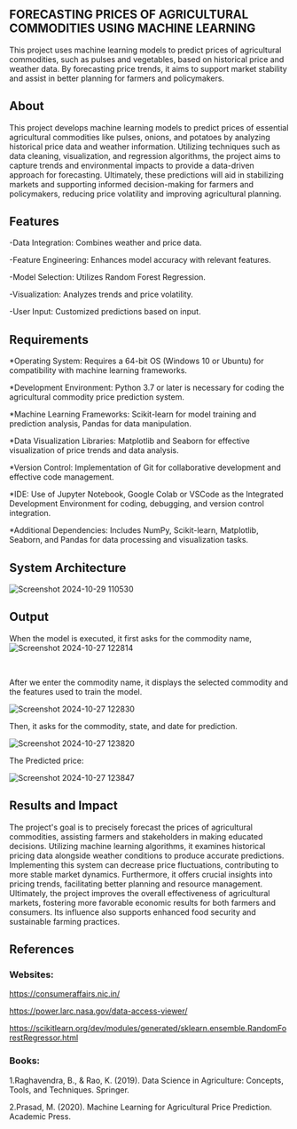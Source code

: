 ## FORECASTING PRICES OF AGRICULTURAL COMMODITIES USING MACHINE LEARNING

This project uses machine learning models to predict prices of agricultural commodities, such as pulses and vegetables, based on historical price and weather data. By forecasting price trends, it aims to support market stability and assist in better planning for farmers and policymakers.

## About
<!--Detailed Description about the project-->
This project develops machine learning models to predict prices of essential agricultural commodities like pulses, onions, and potatoes by analyzing historical price data and weather information. Utilizing techniques such as data cleaning, visualization, and regression algorithms, the project aims to capture trends and environmental impacts to provide a data-driven approach for forecasting. Ultimately, these predictions will aid in stabilizing markets and supporting informed decision-making for farmers and policymakers, reducing price volatility and improving agricultural planning.

## Features
<!--List the features of the project as shown below-->
-Data Integration: Combines weather and price data.

-Feature Engineering: Enhances model accuracy with relevant features.

-Model Selection: Utilizes Random Forest Regression.

-Visualization: Analyzes trends and price volatility.

-User Input: Customized predictions based on input.

## Requirements
<!--List the requirements of the project as shown below-->
*Operating System: Requires a 64-bit OS (Windows 10 or Ubuntu) for compatibility with machine learning frameworks.

*Development Environment: Python 3.7 or later is necessary for coding the agricultural commodity price prediction system.

*Machine Learning Frameworks: Scikit-learn for model training and prediction analysis, Pandas for data manipulation.

*Data Visualization Libraries: Matplotlib and Seaborn for effective visualization of price trends and data analysis.

*Version Control: Implementation of Git for collaborative development and effective code management.

*IDE: Use of Jupyter Notebook, Google Colab or VSCode as the Integrated Development Environment for coding, debugging, and version control integration.

*Additional Dependencies: Includes NumPy, Scikit-learn, Matplotlib, Seaborn, and Pandas for data processing and visualization tasks.

## System Architecture
<!--Embed the system architecture diagram as shown below-->

![Screenshot 2024-10-29 110530](https://github.com/user-attachments/assets/9450ead5-1647-464c-b954-686139611722)



## Output

<!--Embed the Output picture at respective places as shown below as shown below-->

When the model is executed, it first asks for the commodity name,
![Screenshot 2024-10-27 122814](https://github.com/user-attachments/assets/afea55b1-f2b2-46a4-b7a1-bff70cfd36ab)

​

After we enter the commodity name, it displays the selected commodity and the features used to train the model.

![Screenshot 2024-10-27 122830](https://github.com/user-attachments/assets/76750207-24f4-4761-a64c-685a359cddfd)


Then, it asks for the commodity, state, and date for prediction.

![Screenshot 2024-10-27 123820](https://github.com/user-attachments/assets/2e4ad095-d2f4-48f5-aaf3-f174b5c40880)


The Predicted price:

![Screenshot 2024-10-27 123847](https://github.com/user-attachments/assets/ed786b55-a027-4a6f-8e02-90cc811c67f3)


## Results and Impact
<!--Give the results and impact as shown below-->
The project's goal is to precisely forecast the prices of agricultural commodities, assisting farmers and stakeholders in making educated decisions. Utilizing machine learning algorithms, it examines historical pricing data alongside weather conditions to produce accurate predictions. Implementing this system can decrease price fluctuations, contributing to more stable market dynamics. Furthermore, it offers crucial insights into pricing trends, facilitating better planning and resource management. Ultimately, the project improves the overall effectiveness of agricultural markets, fostering more favorable economic results for both farmers and consumers. Its influence also supports enhanced food security and sustainable farming practices.

## References
### Websites:

https://consumeraffairs.nic.in/ ​

https://power.larc.nasa.gov/data-access-viewer/​

https://scikitlearn.org/dev/modules/generated/sklearn.ensemble.RandomForestRegressor.html​

### Books:
1.Raghavendra, B., & Rao, K. (2019). Data Science in Agriculture: Concepts, Tools, and Techniques. Springer.​

2.Prasad, M. (2020). Machine Learning for Agricultural Price Prediction. Academic Press.





